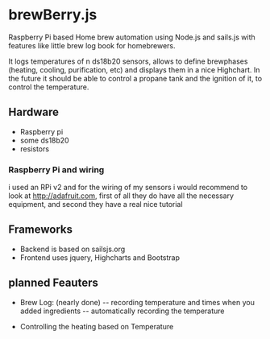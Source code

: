 # brewBerry.js
Raspberry Pi based Home brew automation using Node.js and sails.js with features like little brew log book for homebrewers. 

It logs temperatures of n ds18b20 sensors, allows to define brewphases (heating, cooling, purification, etc) and displays them in a nice Highchart. In the future it should be able to control a propane tank and the ignition of it, to control the temperature.

## Hardware
- Raspberry pi
- some ds18b20
- resistors

### Raspberry Pi and wiring
i used an RPi v2 and for the wiring of my sensors i would recommend to look at http://adafruit.com, first of all they do have all the necessary equipment, and second they have a real nice tutorial

## Frameworks
- Backend is based on sailsjs.org
- Frontend uses jquery, Highcharts and Bootstrap


## planned Feauters
- Brew Log: (nearly done)
-- recording temperature and times when you added ingredients
-- automatically recording the temperature

- Controlling the heating based on Temperature

